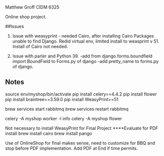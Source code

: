 Matthew Groff
CIDM 6325 

Online shop project.

##Issues
1. Issue with weasyprint - needed Cairo, after installing Cairo Packages unable to find Django. 
    Redid virtual env, limited install to weasprint v 51. Install of Cairo not needed.

2. Issue with parler and Python 39. 
    -add from django.forms.boundfield import BoundField to Forms.py of django
    -add pretty_name to forms.py of django. 




## Notes
source env/myshop/bin/activate
pip install celery==4.4.2
pip install flower
pip install braintree==3.59.0
pip install WeasyPrint==51

brew services start rabbitmq
brew services restart rabbitmq

celery -A myshop worker -l info
celery -A myshop flower


Not necessary to install WeasyPrint for Final Project
****Evaluate for PDF install
brew install cairo
brew install pango

Use of OnlineShop for final makes sense, need to customize for BBQ and stop before PDF implementation. Add PDF at End if time permits.